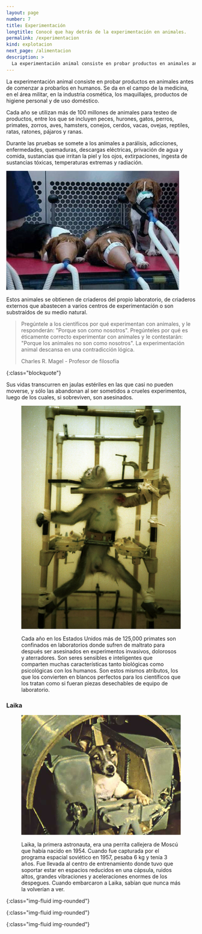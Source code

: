 ```yaml
---
layout: page
number: 7
title: Experimentación
longtitle: Conocé que hay detrás de la experimentación en animales.
permalink: /experimentacion
kind: explotacion
next_page: /alimentacion
description: >
  La experimentación animal consiste en probar productos en animales antes de comenzar a probarlos en humanos. Se da en el campo de la medicina, en el área militar, en la industria cosmética, los maquillajes, productos de higiene personal y de uso doméstico.
---
```


<div class="row">
<div class="col-lg-offset-2 col-lg-8 col-sm-12" markdown="1">

La experimentación animal consiste en probar productos en animales antes de comenzar a probarlos en humanos. Se da en el campo de la medicina, en el área militar, en la industria cosmética, los maquillajes, productos de higiene personal y de uso doméstico.

Cada año se utilizan más de 100 millones de animales para testeo de productos, entre los que se incluyen peces, hurones, gatos, perros, primates, zorros, aves, hamsters, conejos, cerdos, vacas, ovejas, reptiles, ratas, ratones, pájaros y ranas.

Durante las pruebas se somete a los animales a parálisis, adicciones, enfermedades, quemaduras, descargas eléctricas, privación de agua y comida, sustancias que irritan la piel y los ojos, extirpaciones, ingesta de sustancias tóxicas, temperaturas extremas y radiación.

![beagles]

Estos animales se obtienen de criaderos del propio laboratorio, de criaderos externos que abastecen a varios centros de experimentación o son substraídos de su medio natural.

> Pregúntele a los científicos por qué experimentan con animales, y le responderán: "Porque son como nosotros". Pregúnteles por qué es éticamente correcto experimentar con animales y le contestarán: "Porque los animales no son como nosotros". La experimentación animal descansa en una contradicción lógica.
> <footer class="blockquote-footer" markdown="0">Charles R. Magel - Profesor de filosofía</footer>
{:class="blockquote"}

Sus vidas transcurren en jaulas estériles en las que casi no pueden moverse, y sólo las abandonan al ser sometidos a crueles experimentos, luego de los cuales, si sobreviven, son asesinados.

<figure class="figure" markdown="1">

  ![mono]

  <figcaption class="figure-caption">Cada año en los Estados Unidos más de 125,000 primates son confinados en laboratorios donde sufren de maltrato para después ser asesinados en experimentos invasivos, dolorosos y aterradores. Son seres sensibles e inteligentes que comparten muchas características tanto biológicas como psicológicas con los humanos. Son estos mismos atributos, los que los convierten en blancos perfectos para los científicos que los tratan como si fueran piezas desechables de equipo de laboratorio.</figcaption>

</figure>

### Laika

<figure class="figure" markdown="1">

  ![laika]

  <figcaption class="figure-caption">Laika, la primera astronauta, era una perrita callejera de Moscú que había nacido en 1954. Cuando fue capturada por el programa espacial soviético en 1957, pesaba 6 kg y tenía 3 años. Fue llevada al centro de entrenamiento donde tuvo que soportar estar en espacios reducidos en una cápsula, ruidos altos, grandes vibraciones y aceleraciones enormes de los despegues. Cuando embarcaron a Laika, sabían que nunca más la volverían a ver.</figcaption>

</figure>

</div>
</div>
 

[beagles]: images/07-beagles.jpeg
{:class="img-fluid img-rounded"}

[mono]: images/07-mono.jpeg
{:class="img-fluid img-rounded"}

[laika]: images/07-laika.jpeg
{:class="img-fluid img-rounded"}